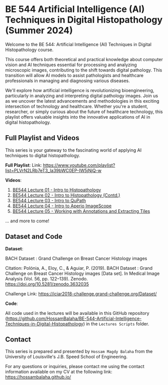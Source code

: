# BE 544 Artificial Intelligence (AI) Techniques in Digital Histopathology (Summer 2024)

Welcome to the BE 544: Artificial Intelligence (AI) Techniques in Digital Histopathology course.

This course offers both theoretical and practical knowledge about computer vision and AI techniques essential for
processing and analyzing microscopic images, contributing to the shift towards digital pathology. This transition will
allow AI models to assist pathologists and healthcare professionals in managing and diagnosing various diseases.

We'll explore how artificial intelligence is revolutionizing bioengineering, particularly in analyzing and
interpreting digital pathology images. Join us as we uncover the latest advancements and methodologies in this exciting
intersection of technology and healthcare. Whether you're a student, researcher, or simply curious about the future of
healthcare technology, this playlist offers valuable insights into the innovative applications of AI in digital
histopathology.

## Full Playlist and Videos

This series is your gateway to the fascinating world of applying AI techniques to digital histopathology.

**Full Playlist**:
Link: https://www.youtube.com/playlist?list=PLVrN2LRb7eT3_la39bWC0EP-IW5jNjQ-w

**Videos**:

1. [BE544 Lecture 01 - Intro to Histopathology](https://youtu.be/e6RCziIUaB8)
2. [BE544 Lecture 02 - Intro to Histopathology (Contd.)](https://youtu.be/HcG7DQJgFvQ)
3. [BE544 Lecture 03 - Intro to QuPath](https://youtu.be/m2rRXoqZWOg)
4. [BE544 Lecture 04 - Intro to Aperio ImageScope](https://youtu.be/1p0fDFCv34s)
5. [BE544 Lecture 05 - Working with Annotations and Extracting Tiles](https://youtu.be/GDrhFgeukt8)

... and more to come!

## Dataset and Code

**Dataset**:

BACH Dataset : Grand Challenge on Breast Cancer Histology images

Citation: Polónia, A., Eloy, C., & Aguiar, P. (2019). BACH Dataset : Grand Challenge on Breast Cancer Histology
images [Data set]. In Medical Image Analysis (Vol. 56, pp. 122–139). Zenodo. https://doi.org/10.5281/zenodo.3632035

Challenge Link: https://iciar2018-challenge.grand-challenge.org/Dataset/

**Code**:

All code used in the lectures will be available in this GitHub
repository (https://github.com/HossamBalaha/BE-544-Artificial-Intelligence-Techniques-in-Digital-Histopathology) in
the `Lectures Scripts` folder.

## Contact

This series is prepared and presented by `Hossam Magdy Balaha` from the University of Louisville's J.B. Speed School of
Engineering.

For any questions or inquiries, please contact me using the contact information available on my CV at the following
link: https://hossambalaha.github.io/
